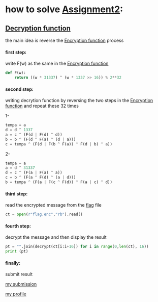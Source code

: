 # how to solve [Assignment2](https://github.com/nora9/Assignment2/blob/master/assignment2.py):
## [Decryption function](https://github.com/nora9/Assignment2/blob/master/assignment2.py)
the main idea is reverse the [Encryption function](https://github.com/nora9/Assignment2/blob/master/encrypt.py) process

#### first step:

write F(w) as the same in the [Encryption function](https://github.com/nora9/Assignment2/blob/master/encrypt.py)

```python
def F(w):
	return ((w * 31337) ^ (w * 1337 >> 16)) % 2**32
```

#### second step:

writing decrytion function by reversing the two steps in the [Encryption function](https://github.com/nora9/Assignment2/blob/master/encrypt.py) and repeat these 32 times

1-
```python
tempa = a
d = d ^ 1337
a = c ^ (F(d | F(d) ^ d))
b = b ^ (F(d ^ F(a) ^ (d | a)))
c = tempa ^ (F(d | F(b ^ F(a)) ^ F(d | b) ^ a))
```

2-
```python
tempa = a
a = d ^ 31337
d = c ^ (F(a | F(a) ^ a))
c = b ^ (F(a ^ F(d) ^ (a | d)))
b = tempa ^ (F(a | F(c ^ F(d)) ^ F(a | c) ^ d))
```

#### third step:

read the encrypted message from the [flag](https://github.com/nora9/Assignment2/blob/master/flag.enc) file

```python
ct = open(r"flag.enc","rb").read()
```

#### fourth step:

decrypt the message and then display the result
```python
pt = "".join(decrypt(ct[i:i+16]) for i in range(0,len(ct), 16))
print (pt)
```

#### finally:

submit result

[my submission](https://github.com/nora9/Assignment2/blob/master/1.png)

[my profile](https://github.com/nora9/Assignment2/blob/master/2.png)
